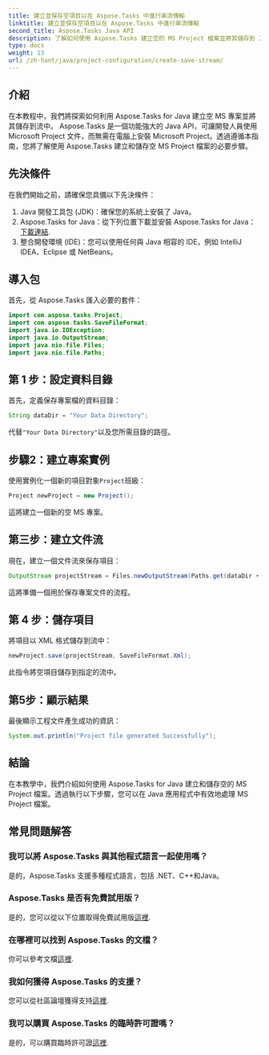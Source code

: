 ```yaml
---
title: 建立並保存空項目以在 Aspose.Tasks 中進行串流傳輸
linktitle: 建立並保存空項目以在 Aspose.Tasks 中進行串流傳輸
second_title: Aspose.Tasks Java API
description: 了解如何使用 Aspose.Tasks 建立空的 MS Project 檔案並將其儲存到 Java 流程中，從而輕鬆簡化專案管理任務。
type: docs
weight: 13
url: /zh-hant/java/project-configuration/create-save-stream/
---
```

## 介紹
在本教程中，我們將探索如何利用 Aspose.Tasks for Java 建立空 MS 專案並將其儲存到流中。 Aspose.Tasks 是一個功能強大的 Java API，可讓開發人員使用 Microsoft Project 文件，而無需在電腦上安裝 Microsoft Project。透過遵循本指南，您將了解使用 Aspose.Tasks 建立和儲存空 MS Project 檔案的必要步驟。
## 先決條件
在我們開始之前，請確保您具備以下先決條件：
1. Java 開發工具包 (JDK)：確保您的系統上安裝了 Java。
2.  Aspose.Tasks for Java：從下列位置下載並安裝 Aspose.Tasks for Java：[下載連結](https://releases.aspose.com/tasks/java/).
3. 整合開發環境 (IDE)：您可以使用任何與 Java 相容的 IDE，例如 IntelliJ IDEA、Eclipse 或 NetBeans。

## 導入包
首先，從 Aspose.Tasks 匯入必要的套件：
```java
import com.aspose.tasks.Project;
import com.aspose.tasks.SaveFileFormat;
import java.io.IOException;
import java.io.OutputStream;
import java.nio.file.Files;
import java.nio.file.Paths;
```

## 第 1 步：設定資料目錄
首先，定義保存專案檔的資料目錄：
```java
String dataDir = "Your Data Directory";
```
代替`"Your Data Directory"`以及您所需目錄的路徑。
## 步驟2：建立專案實例
使用實例化一個新的項目對象`Project`班級：
```java
Project newProject = new Project();
```
這將建立一個新的空 MS 專案。
## 第三步：建立文件流
現在，建立一個文件流來保存項目：
```java
OutputStream projectStream = Files.newOutputStream(Paths.get(dataDir + "EmptyProjectSaveStream_out.xml"));
```
這將準備一個用於保存專案文件的流程。
## 第 4 步：儲存項目
將項目以 XML 格式儲存到流中：
```java
newProject.save(projectStream, SaveFileFormat.Xml);
```
此指令將空項目儲存到指定的流中。
## 第5步：顯示結果
最後顯示工程文件產生成功的資訊：
```java
System.out.println("Project file generated Successfully");
```

## 結論
在本教學中，我們介紹如何使用 Aspose.Tasks for Java 建立和儲存空的 MS Project 檔案。透過執行以下步驟，您可以在 Java 應用程式中有效地處理 MS Project 檔案。
## 常見問題解答
### 我可以將 Aspose.Tasks 與其他程式語言一起使用嗎？
是的，Aspose.Tasks 支援多種程式語言，包括 .NET、C++和Java。
### Aspose.Tasks 是否有免費試用版？
是的，您可以從以下位置取得免費試用版[這裡](https://releases.aspose.com/).
### 在哪裡可以找到 Aspose.Tasks 的文檔？
你可以參考文檔[這裡](https://reference.aspose.com/tasks/java/).
### 我如何獲得 Aspose.Tasks 的支援？
您可以從社區論壇獲得支持[這裡](https://forum.aspose.com/c/tasks/15).
### 我可以購買 Aspose.Tasks 的臨時許可證嗎？
是的，可以購買臨時許可證[這裡](https://purchase.aspose.com/temporary-license/).